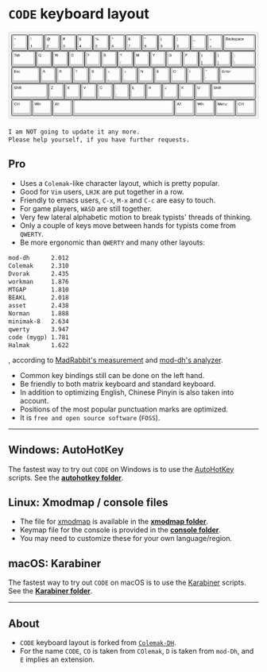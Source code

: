 # `CODE` keyboard layout

![](code_layout.png)

```
I am NOT going to update it any more.
Please help yourself, if you have further requests.
```

## Pro

- Uses a `Colemak`-like character layout, which is pretty popular.
- Good for `Vim` users, `LHJK` are put together in a row.
- Friendly to emacs users, `C-x`, `M-x` and `C-c` are easy to touch.
- For game players, `WASD` are still together.
- Very few lateral alphabetic motion to break typists' threads of thinking.
- Only a couple of keys move between hands for typists come from `QWERTY`.
- Be more ergonomic than `QWERTY` and many other layouts:
```
mod-dh      2.012
Colemak     2.310
Dvorak      2.435
workman     1.876
MTGAP       1.810
BEAKL       2.018
asset       2.438
Norman      1.888
minimak-8   2.634
qwerty      3.947
code (mygp) 1.781
Halmak      1.622
```
, according to [MadRabbit's measurement]( http://nikolay.rocks/2016-10-22-keyboard-analytics) and [mod-dh's analyzer](http://colemakmods.github.io/mod-dh/analyze.html).

- Common key bindings still can be done on the left hand.
- Be friendly to both matrix keyboard and standard keyboard.
- In addition to optimizing English, Chinese Pinyin is also taken into account.
- Positions of the most popular punctuation marks are optimized.
- It is `free and open source software` (`FOSS`).

------

## Windows: AutoHotKey

The fastest way to try out `CODE` on Windows is to use the [AutoHotKey](https://autohotkey.com/) scripts.
See the [**autohotkey folder**](autohotkey/).

## Linux: Xmodmap / console files

- The file for [xmodmap](http://www.x.org/archive/X11R6.8.2/doc/xmodmap.1.html) is available in the [**xmodmap folder**](xmodmap/).
- Keymap file for the console is provided in the [**console folder**](console/).
- You may need to customize these for your own language/region.

## macOS: Karabiner
The fastest way to try out `CODE` on macOS is to use the [Karabiner](https://pqrs.org/osx/karabiner/) scripts.
See the [**Karabiner folder**](karabiner/).

------

## About
- `CODE` keyboard layout is forked from [`Colemak-DH`](http://colemakmods.github.io/mod-dh/).
- For the name `CODE`, `CO` is taken from `COlemak`, `D` is taken from `mod-Dh`, and `E` implies an extension.
